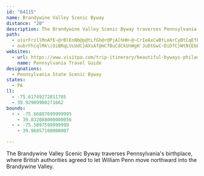 ```yaml
---
id: "64115"
name: Brandywine Valley Scenic Byway
distance: "20"
description: The Brandywine Valley Scenic Byway traverses Pennsylvania's birthplace, where British authorities agreed to let William Penn move northward into the Brandywine Valley.
path:
  - u|urFrzllMnAfE~@rBlEnNb@p@tLfGh@r@PjA[hHH~@~CrIeAxCwBtLeArCyBtCqEfEuCpEA?u@bNMp@[t@m@|@kAhAyCvAeKrHsPtKuL`KKTE~@Jp@b@tADp@Ad@}@rDwDfFcElD^rB\`GrAxHbFIhCv@jKjAbAl@hEbWBdA?zHNrDZdB\r@dArAdJxDbCfBzBlAdEjC`Ad@nGrAbCxAhErAhBTlBGpHyAn@_@h@g@nA_EbCaErA_HXgAjAsC`CuExAiENaBc@sFSmEl@gE@s@iAaIE_AfCgLdCaF\gAF?w@QaLgH}@u@iA}AgCmEcGwLcCaPu@gCs@eA}AeAoAmA{KcM_A}@oE{CaEqCwIuCwFmCmBkAgJmImAyA_CuDy@}@o@M{B?u@MsFkDsCmCcDmBw@KsCJeDdBg@Je@Ck@Q}@o@mDeDo@_@qCgAqAQm@BcBh@eCbBqJnHaG`EeO`L}@x@uMfJiVnQUv^DvKEfCcAfSqDfk@QrFDlAXdC~OlcAjKyD|DeB|F{ClBmArDuDxByCtDaHzA}BbC{ChDgDzA_AbCYlAi@fCsE~@i@|Bk@xA{A|FwHtDyCbAg@~@S~Ee@p@WnHcG
  - oubrFh{qlMk\|OiBRqLVsUdC}AXsAf@mCfBuCdCkUnWgH`JuDtGwC~DiDfC}WtN{EbEkBxB}V`^gBzAyGtDmAdAsOtQkAdB_ArBsClhADlBTdBYEqNj@sQXcFTwCA{@]}EqEc@QqH}AuAo@gFeDi@WoAOOQc@A_AB{GpA}IjCaBFsHgCsBkAmDsEwBsAw@{@{DsJk@eAcD{DsCeDeK{HcCa@yAFoA^_JnEy@Nu@@yASmAm@eAkAy@uBaD_Ke@u@cCqC_@m@oMkYu@yBi@yBYqCIoEEuPC_AOqAq@oC}A_FeKkYkA}A}DoD{GqCkAaAiAaBuGaOcByE{@{AyAyAcDsA{EkEyBfCiAp@C?A?uK~A[?K?J?rL_BlAq@rDoERc@J{@h@yAfFaJ|@sA~AsArA]t@Bl@LhCrAt@FhBUnBs@XY\s@X_DbAmD`@k@x@a@l@KbD@rCUzA?jBe@hAKt@DlDf@fF?t@MrCkA|E{AC_@HwAfBwHrAeCnA_DnAaClAyA`@cBVg@tAmArA_B|CqBhB{BfEmD^SvE_A~ARlDPhDYr@c@rE{FlHaKvBiBZo@vAgEXg@t@s@|Ak@XY~@uDnBeF^e@|As@bAeAt@kArBiEh@_@bBWbBm@hBa@j@Y|BcCbDwE|AqAlDsB~@eAhH}LdGmP~AoGl@eAd@_@n@gAhBiAdA[fEQlGDe@aFr`@mBbHdWrC|CrQjOzJxHZDdASdDwAxSuMTEvJdEr@RtA?r@MfAs@hD}E~@aA|@k@n@ShEAbCZvAl@lJ`HjKdJzM`Hl@D`@K~HsDlEwAnAG|DPnAC
websites:
  - url: https://www.visitpa.com/trip-itinerary/beautiful-byways-philadelphia-countryside
    name: Pennsylvania Travel Guide
designations:
  - Pennsylvania State Scenic Byway
states:
  - PA
ll:
  - -75.61749272811785
  - 39.92909980271662
bounds:
  - - -75.66887699999995
    - 39.832088000000056
  - - -75.5897599999999
    - 39.96057100000007

---
```


The Brandywine Valley Scenic Byway traverses Pennsylvania's birthplace, where British authorities agreed to let William Penn move northward into the Brandywine Valley.

